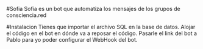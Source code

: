 #Sofia
Sofía es un bot que automatiza los mensajes de los grupos de consciencia.red

#Instalacion
Tienes que importar el archivo SQL en la base de datos.
Alojar el código en el bot en dónde va a reposar el código.
Pasarle el link del bot a Pablo para yo poder configurar el WebHook del bot.
